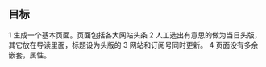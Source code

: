 ## 目标 ##
1 生成一个基本页面。页面包括各大网站头条
2 人工选出有意思的做为当日头版，其它放在导读里面，标题设为头版的
3 网站和订阅号同时更新。
4 页面没有多余嵌套，属性。


       
